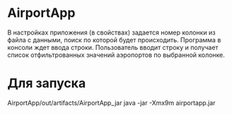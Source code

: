 # AirportApp
В настройках приложения (в свойствах) задается номер колонки из файла с данными, поиск по которой будет происходить. Программа в консоли ждет ввода строки. Пользователь вводит строку и получает список отфильтрованных значений аэропортов по выбранной колонке.

# Для запуска
AirportApp/out/artifacts/AirportApp_jar
java -jar -Xmx9m airportapp.jar
